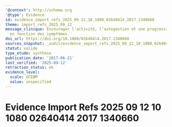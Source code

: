 ```yaml
---
'@context': http://schema.org
'@type': Evidence
id: evidence_import_refs_2025_09_12_10_1080_02640414_2017_1340660
theme: import_refs_2025_09_12
message_clinique: Encourager l’activité, l’autogestion et une progression graduée
  en fonction des symptômes.
doi_url: https://doi.org/10.1080/02640414.2017.1340660
sources_snapshot: _audit/evidence_import_refs_2025_09_12_10_1080_02640414_2017_1340660.json
statut: valide
type_etude: synthese
publication_date: '2017-06-21'
last_verified: '2025-09-12'
retraction_status: ok
evidence_level:
  scale: OCEBM
  value: unspecified
---
```

# Evidence Import Refs 2025 09 12 10 1080 02640414 2017 1340660

